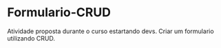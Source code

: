 # Formulario-CRUD
Atividade proposta durante o curso estartando devs. Criar um formulario utilizando CRUD.
